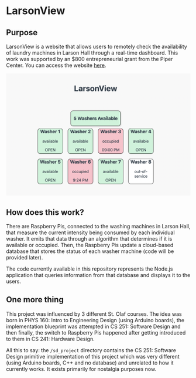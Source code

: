 # LarsonView



## Purpose

LarsonView is a website that allows users to remotely check the availability of laundry machines in Larson Hall through a real-time dashboard. This work was supported by an $800 entrepreneurial grant from the Piper Center. You can access the website [here](https://larsonview.com).

![website](https://raw.githubusercontent.com/radall1/LarsonView/main/images/demo.png)

## How does this work?

There are Raspberry Pis, connected to the washing machines in Larson Hall, that measure the current intensity being consumed by each individual washer. It emits that data through an algorithm that determines if it is available or occupied. Then, the Raspberry Pis update a cloud-based database that stores the status of each washer machine (code will be provided later).

The code currently available in this repository represents the Node.js application that queries information from that database and displays it to the users. 

## One more thing

This project was influenced by 3 different St. Olaf courses. The idea was born in PHYS 160: Intro to Engineering Design (using Arduino boards), the implementation blueprint was attempted in CS 251: Software Design and then finally, the switch to Raspberry Pis happened after getting introduced to them in CS 241: Hardware Design. 

All this to say: the `/sd_project` directory contains the CS 251: Software Design primitive implementation of this project which was very different (using Arduino boards, C++ and no database) and unrelated to how it currently works. It exists primarily for nostalgia purposes now. 